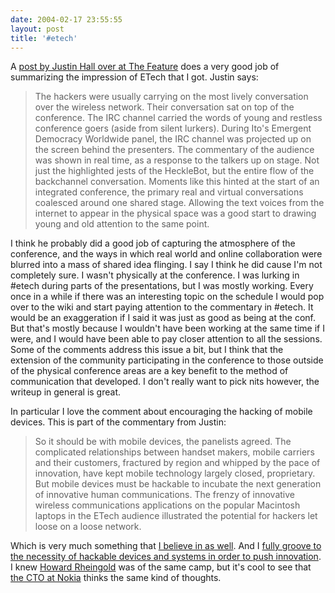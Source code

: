 ```yaml
---
date: 2004-02-17 23:55:55
layout: post
title: '#etech'
---
```


A [post by Justin Hall over at The Feature](http://www.thefeature.com/article?articleid=100392) does a very good job of summarizing the impression of ETech that I got. Justin says:


> The hackers were usually carrying on the most lively conversation over the wireless network. Their conversation sat on top of the conference. The IRC channel carried the words of young and restless conference goers (aside from silent lurkers). During Ito's Emergent Democracy Worldwide panel, the IRC channel was projected up on the screen behind the presenters. The commentary of the audience was shown in real time, as a response to the talkers up on stage. Not just the highlighted jests of the HeckleBot, but the entire flow of the backchannel conversation. Moments like this hinted at the start of an integrated conference, the primary real and virtual conversations coalesced around one shared stage. Allowing the text voices from the internet to appear in the physical space was a good start to drawing young and old attention to the same point.


I think he probably did a good job of capturing the atmosphere of the conference, and the ways in which real world and online collaboration were blurred into a mass of shared idea flinging. I say I think he did cause I'm not completely sure. I wasn't physically at the conference.  I was lurking in #etech during parts of the presentations, but I was mostly working. Every once in a while if there was  an interesting topic on the schedule I would pop over to the wiki and start paying attention to the commentary in #etech. It would be an exaggeration if I said it was just as good as being at the conf.  But that's mostly because I wouldn't have been working at the same time if I were, and I would have been able to pay closer attention to all the sessions.  Some of the comments address this issue a bit, but I think that the extension of the community participating in the conference to those outside of the physical conference areas are a key benefit to the method of communication that developed. I don't really want to pick nits however, the writeup in general is great.

In particular I love the comment about encouraging the hacking of mobile devices. This is part of the commentary from Justin:


> So it should be with mobile devices, the panelists agreed. The complicated relationships between handset makers, mobile carriers and their customers, fractured by region and whipped by the pace of innovation, have kept mobile technology largely closed, proprietary. But mobile devices must be hackable to incubate the next generation of innovative human communications. The frenzy of innovative wireless communications applications on the popular Macintosh laptops in the ETech audience illustrated the potential for hackers let loose on a loose network.


Which is very much something that [I believe in as well](http://www.bitsplitter.net/blog/index.php?p=6). And I [fully groove to the necessity of hackable devices and systems in order to push innovation](http://www.bitsplitter.net/blog/index.php?p=24). I knew [Howard Rheingold](http://www.smartmobs.com/index.html) was of the same camp, but it's cool to see that [the CTO at Nokia](http://www.nokia.com/cda2/0,1083,33296,00.html) thinks the same kind of thoughts.
